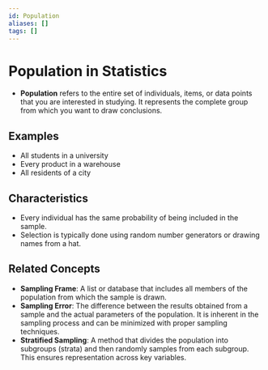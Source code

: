```yaml
---
id: Population
aliases: []
tags: []
---
```


# Population in Statistics

- **Population** refers to the entire set of individuals, items, or data points that you are interested in studying. It represents the complete group from which you want to draw conclusions.

## Examples

- All students in a university
- Every product in a warehouse
- All residents of a city

## Characteristics

- Every individual has the same probability of being included in the sample.
- Selection is typically done using random number generators or drawing names from a hat.

## Related Concepts

- **Sampling Frame**: A list or database that includes all members of the population from which the sample is drawn.
- **Sampling Error**: The difference between the results obtained from a sample and the actual parameters of the population. It is inherent in the sampling process and can be minimized with proper sampling techniques.
- **Stratified Sampling**: A method that divides the population into subgroups (strata) and then randomly samples from each subgroup. This ensures representation across key variables.
